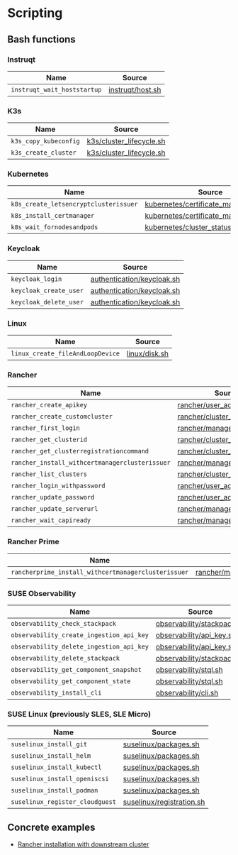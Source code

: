 # Scripting

## Bash functions

### Instruqt

Name                        | Source
----------------------------|-------------------------------------
`instruqt_wait_hoststartup` | [instruqt/host.sh](instruqt/host.sh)

### K3s

Name                  | Source
----------------------|-----------------------------------------------------
`k3s_copy_kubeconfig` | [k3s/cluster_lifecycle.sh](k3s/cluster_lifecycle.sh)
`k3s_create_cluster`  | [k3s/cluster_lifecycle.sh](k3s/cluster_lifecycle.sh)

### Kubernetes

Name                                  | Source
--------------------------------------|-----------------------------------------------------------------------------
`k8s_create_letsencryptclusterissuer` | [kubernetes/certificate_management.sh](kubernetes/certificate_management.sh)
`k8s_install_certmanager`             | [kubernetes/certificate_management.sh](kubernetes/certificate_management.sh)
`k8s_wait_fornodesandpods`            | [kubernetes/cluster_status.sh](kubernetes/cluster_status.sh)

### Keycloak

Name                   | Source
-----------------------|---------------------------------------------------------
`keycloak_login`       | [authentication/keycloak.sh](authentication/keycloak.sh)
`keycloak_create_user` | [authentication/keycloak.sh](authentication/keycloak.sh)
`keycloak_delete_user` | [authentication/keycloak.sh](authentication/keycloak.sh)

### Linux

Name                         | Source
-----------------------------|-------------------------------
`linux_create_fileAndLoopDevice` | [linux/disk.sh](linux/disk.sh)

### Rancher

Name                                           | Source
-----------------------------------------------|-------------------------------------------------------------
`rancher_create_apikey`                        | [rancher/user_actions.sh](rancher/user_actions.sh)
`rancher_create_customcluster`                 | [rancher/cluster_actions.sh](rancher/cluster_actions.sh)
`rancher_first_login`                          | [rancher/manager_lifecycle.sh](rancher/manager_lifecycle.sh)
`rancher_get_clusterid`                        | [rancher/cluster_actions.sh](rancher/cluster_actions.sh)
`rancher_get_clusterregistrationcommand`       | [rancher/cluster_actions.sh](rancher/cluster_actions.sh)
`rancher_install_withcertmanagerclusterissuer` | [rancher/manager_lifecycle.sh](rancher/manager_lifecycle.sh)
`rancher_list_clusters`                        | [rancher/cluster_actions.sh](rancher/cluster_actions.sh)
`rancher_login_withpassword`                   | [rancher/user_actions.sh](rancher/user_actions.sh)
`rancher_update_password`                      | [rancher/user_actions.sh](rancher/user_actions.sh)
`rancher_update_serverurl`                     | [rancher/manager_settings.sh](rancher/manager_settings.sh)
`rancher_wait_capiready`                       | [rancher/manager_lifecycle.sh](rancher/manager_lifecycle.sh)

### Rancher Prime

Name                                           | Source
-----------------------------------------------|-------------------------------------------------------------
`rancherprime_install_withcertmanagerclusterissuer` | [rancher/manager_lifecycle.sh](rancher/manager_lifecycle.sh)

### SUSE Observability

Name                                     | Source
-----------------------------------------|---------------------------------------------------------
`observability_check_stackpack`          | [observability/stackpack.sh](observability/stackpack.sh)
`observability_create_ingestion_api_key` | [observability/api_key.sh](observability/api_key.sh)
`observability_delete_ingestion_api_key` | [observability/api_key.sh](observability/api_key.sh)
`observability_delete_stackpack`         | [observability/stackpack.sh](observability/stackpack.sh)
`observability_get_component_snapshot`   | [observability/stql.sh](observability/stql.sh)
`observability_get_component_state`      | [observability/stql.sh](observability/stql.sh)
`observability_install_cli`              | [observability/cli.sh](observability/cli.sh)

### SUSE Linux (previously SLES, SLE Micro)

Name                            | Source
--------------------------------|-------------------------------------------------------
`suselinux_install_git`         | [suselinux/packages.sh](suselinux/packages.sh)
`suselinux_install_helm`        | [suselinux/packages.sh](suselinux/packages.sh)
`suselinux_install_kubectl`     | [suselinux/packages.sh](suselinux/packages.sh)
`suselinux_install_openiscsi`   | [suselinux/packages.sh](suselinux/packages.sh)
`suselinux_install_podman`      | [suselinux/packages.sh](suselinux/packages.sh)
`suselinux_register_cloudguest` | [suselinux/registration.sh](suselinux/registration.sh)

## Concrete examples

- [Rancher installation with downstream cluster](../samples/scripting/rancher_installation.sh)
